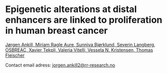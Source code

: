# Epigenetic alterations at distal enhancers are linked to proliferation in human breast cancer

[Jørgen Ankill, Miriam Ragle Aure, Sunniva Bjørklund, Severin Langberg, OSBREAC, Xavier Tekpli, Valeria Vitelli, Vessela N. Kristensen, Thomas Fleischer](url)

Contact email adress: jorgen.ankill2@rr-research.no
